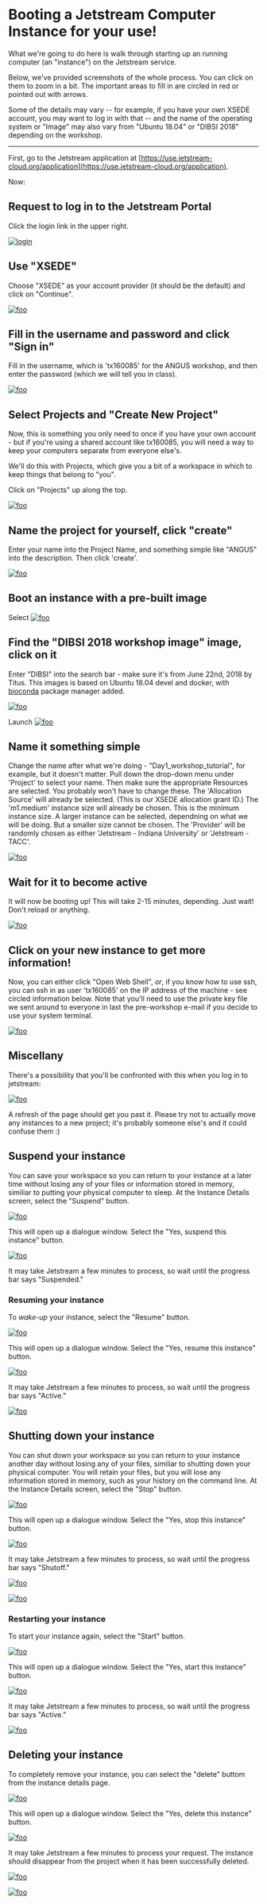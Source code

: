 # Booting a Jetstream Computer Instance for your use!

What we're going to do here is walk through starting up an running
computer (an "instance") on the Jetstream service.

Below, we've provided screenshots of the whole process. You can click
on them to zoom in a bit.  The important areas to fill in are circled
in red or pointed out with arrows.

Some of the details may vary -- for example, if you have your own XSEDE
account, you may want to log in with that -- and the name of the operating
system or "Image" may also vary from "Ubuntu 18.04" or "DIBSI 2018" depending on the workshop.

-----

First, go to the Jetstream application at [https://use.jetstream-cloud.org/application](https://use.jetstream-cloud.org/application).

Now:

## Request to log in to the Jetstream Portal

Click the login link in the upper right.

[![login](images/login-1.thumb.png)](../_images/login-1.png)

## Use "XSEDE"

Choose "XSEDE" as your account provider (it should be the default) and click
on "Continue".
           
[![foo](images/login-2.thumb.png)](../_images/login-2.png)

## Fill in the username and password and click "Sign in"

Fill in the username, which is 'tx160085' for the ANGUS workshop,
and then enter the password (which we will tell you in class).

[![foo](images/login-3.thumb.png)](../_images/login-3.png)
           
## Select Projects and "Create New Project"

Now, this is something you only need to once if you have your own
account - but if you're using a shared account like tx160085, you will
need a way to keep your computers separate from everyone else's.

We'll do this with Projects, which give you a bit of a workspace in which
to keep things that belong to "you".

Click on "Projects" up along the top.

[![foo](images/login-5.thumb.png)](../_images/login-5.png)
           
## Name the project for yourself, click "create"

Enter your name into the Project Name, and something simple like "ANGUS"
into the description. Then click 'create'.

[![foo](images/login-6.thumb.png)](../_images/login-6.png)

## Boot an instance with a pre-built image 

Select [![foo](images/Images.thumb.png)](../_images/Images.png)

## Find the "DIBSI 2018 workshop image" image, click on it

Enter "DIBSI" into the search bar - make sure it's from
June 22nd, 2018 by Titus. This images is based on Ubuntu 18.04 devel and docker, with [bioconda](https://bioconda.github.io/) package manager added.

[![foo](images/Image_Search.thumb.png)](../_images/Image_Search.png)
           
Launch [![foo](images/DIBSI2018_launch.thumb.png)](../_images/DIBSI2018_launch.png)

## Name it something simple

Change the name after what we're doing - "Day1_workshop_tutorial", for example,
but it doesn't matter. Pull down the drop-down menu under 'Project' to select your name. Then make sure the appropriate Resources are selected. You probably won't have to change these. The 'Allocation Source' will already be selected. (This is our XSEDE allocation grant ID.) The 'm1.medium' instance size will already be chosen. This is the minimum instance size. A larger instance can be selected, dependning on what we will be doing. But a smaller size cannot be chosen. The 'Provider' will be randomly chosen as either 'Jetstream - Indiana University' or 'Jetstream - TACC'.

[![foo](images/Launch_Instance.thumb.png)](../_images/Launch_Instance.png)

## Wait for it to become active

It will now be booting up! This will take 2-15 minutes, depending.
Just wait! Don't reload or anything.

[![foo](images/login-11.thumb.png)](../_images/login-11.png)
           
## Click on your new instance to get more information!

Now, you can either click "Open Web Shell", *or*, if you know how to use ssh,
you can ssh in as user 'tx160085' on the IP address of the machine - see
circled information below.  Note that you'll need to use the private key
file we sent around to everyone in last the pre-workshop e-mail if you decide to
use your system terminal.

[![foo](images/login-12.thumb.png)](../_images/login-12.png)

## Miscellany

There's a possibility that you'll be confronted with this when you log in to jetstream:

[![foo](images/possible_instance_problem.thumb.png)](../_images/possible_instance_problem.png)

A refresh of the page should get you past it. Please try not to actually move any instances to
a new project; it's probably someone else's and it could confuse them :)

## Suspend your instance

You can save your workspace so you can return to your instance at a later time without losing any of your files or information stored in memory, similiar to putting your physical computer to sleep. At the Instance Details screen, select the "Suspend" button. 

[![foo](images/suspend-1.png)](../_images/suspend-1.png)

This will open up a dialogue window. Select the "Yes, suspend this instance" button.

[![foo](images/suspend-2.png)](../_images/suspend-2.png)

It may take Jetstream a few minutes to process, so wait until the progress bar says "Suspended."

### Resuming your instance

To *wake-up* your instance, select the "Resume" button.

[![foo](images/resume-1.png)](../_images/resume-1.png)

This will open up a dialogue window. Select the "Yes, resume this instance" button. 

[![foo](images/resume-2.png)](../_images/resume-2.png)

It may take Jetstream a few minutes to process, so wait until the progress bar says "Active." 

[![foo](images/resume-3.png)](../_images/resume-3.png)

## Shutting down your instance

You can shut down your workspace so you can return to your instance another day without losing any of your files, similiar to shutting down your physical computer. You will retain your files, but you will lose any information stored in memory, such as your history on the command line. At the Instance Details screen, select the "Stop" button. 

[![foo](images/stop-1.png)](../_images/stop-1.png)

This will open up a dialogue window. Select the "Yes, stop this instance" button.

[![foo](images/stop-2.png)](../_images/stop-2.png)

It may take Jetstream a few minutes to process, so wait until the progress bar says "Shutoff."

[![foo](images/stop-3.png)](../_images/stop-3.png)

[![foo](images/stop-4.png)](../_images/stop-4.png)

### Restarting your instance

To start your instance again, select the "Start" button.

[![foo](images/start-1.png)](../_images/start-1.png)

This will open up a dialogue window. Select the "Yes, start this instance" button. 

[![foo](images/start-2.png)](../_images/start-2.png)

It may take Jetstream a few minutes to process, so wait until the progress bar says "Active." 

[![foo](images/start-3.png)](../_images/start-3.png)

## Deleting your instance

To completely remove your instance, you can select the "delete" buttom from the instance details page. 

[![foo](images/delete-1.png)](../_images/delete-1.png)

This will open up a dialogue window. Select the "Yes, delete this instance" button.

[![foo](images/delete-2.png)](../_images/delete-2.png)

It may take Jetstream a few minutes to process your request. The instance should disappear from the project when it has been successfully deleted. 

[![foo](images/delete-3.png)](../_images/delete-3.png)

[![foo](images/delete-4.png)](../_images/delete-4.png)
